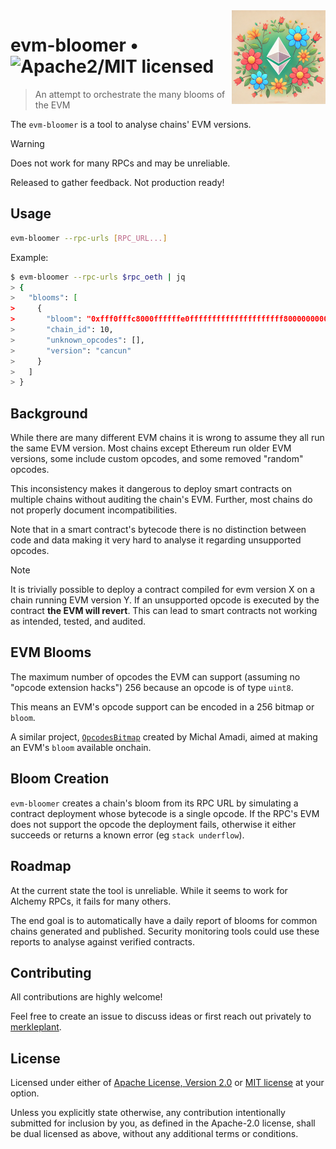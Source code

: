 <img align="right" width="150" height="150" top="100" src="./assets/logo.png">

# evm-bloomer • ![Apache2/MIT licensed][license-shield]

> An attempt to orchestrate the many blooms of the EVM

The `evm-bloomer` is a tool to analyse chains' EVM versions.

> [!WARNING]
> Does not work for many RPCs and may be unreliable.
>
> Released to gather feedback. Not production ready!

## Usage

```sh
evm-bloomer --rpc-urls [RPC_URL...]
```

Example:
```sh
$ evm-bloomer --rpc-urls $rpc_oeth | jq
> {
>   "blooms": [
>     {
>       "bloom": "0xfff0fffc8000ffffffe0fffffffffffffffffffff8000000000000000000fc27",
>       "chain_id": 10,
>       "unknown_opcodes": [],
>       "version": "cancun"
>     }
>   ]
> }
```

## Background

While there are many different EVM chains it is wrong to assume they all run the same EVM version.
Most chains except Ethereum run older EVM versions, some include custom opcodes, and some removed
"random" opcodes.

This inconsistency makes it dangerous to deploy smart contracts on multiple chains without auditing
the chain's EVM. Further, most chains do not properly document incompatibilities.

Note that in a smart contract's bytecode there is no distinction between code and data making it
very hard to analyse it regarding unsupported opcodes.

> [!NOTE]
> It is trivially possible to deploy a contract compiled for evm version X on a chain running
> EVM version Y. If an unsupported opcode is executed by the contract __the EVM will revert__.
> This can lead to smart contracts not working as intended, tested, and audited.

## EVM Blooms

The maximum number of opcodes the EVM can support (assuming no "opcode extension hacks")
256 because an opcode is of type `uint8`.

This means an EVM's opcode support can be encoded in a 256 bitmap or `bloom`.

A similar project, [`OpcodesBitmap`](https://github.com/AmadiMichael/OpcodesBitmap/blob/main/src/OpcodesBitmap.sol) created by Michal Amadi, aimed at making an EVM's `bloom` available onchain.

## Bloom Creation

`evm-bloomer` creates a chain's bloom from its RPC URL by simulating a contract deployment whose
bytecode is a single opcode. If the RPC's EVM does not support the opcode the deployment fails,
otherwise it either succeeds or returns a known error (eg `stack underflow`).

## Roadmap

At the current state the tool is unreliable. While it seems to work for Alchemy RPCs, it fails for
many others.

The end goal is to automatically have a daily report of blooms for common chains generated and
published. Security monitoring tools could use these reports to analyse against verified contracts.

## Contributing

All contributions are highly welcome!

Feel free to create an issue to discuss ideas or first reach out privately to [merkleplant](https://merkleplant.xyz).

## License

Licensed under either of <a href="LICENSE-APACHE">Apache License, Version 2.0</a> or <a href="LICENSE-MIT">MIT license</a> at your option.

Unless you explicitly state otherwise, any contribution intentionally submitted for inclusion by you, as defined in the Apache-2.0 license, shall be dual licensed as above, without any additional terms or conditions.

<!--- Shields -->
[license-shield]: https://img.shields.io/badge/license-Apache2.0/MIT-blue.svg
